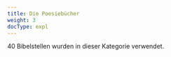 ```yaml
---
title: Die Poesiebücher
weight: 3
docType: expl
---
```


40 Bibelstellen wurden in dieser Kategorie verwendet.
